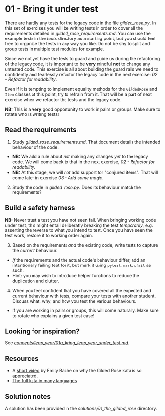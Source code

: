 # 01 - Bring it under test

There are hardly any tests for the legacy code in the file _gilded_rose.py_.
In this set of exercises you will be writing tests in order to cover all the requirements detailed in _gilded_rose_requirements.md_.
You can use the example tests in the _tests_ directory as a starting point, but you should feel free to organise the tests in any way you like. Do not be shy to split and group tests in multiple test modules for example.

Since we not yet have the tests to guard and guide us during the refactoring of the legacy code, it is important to be **very** mindful **not** to change any untested code. This exercise is all about building the guard rails we need to confidently and fearlessly refactor the legacy code in the next exercise: _02 - Refactor for readability_.

Even if it is tempting to implement equality methods for the `GildedRose` and `Item` classes at this point, try to refrain from it. That will be a part of next exercise when we refactor the tests and the legacy code.

**NB:** This is a **very** good opportunity to work in pairs or groups. Make sure to rotate who is writing tests!

## Read the requirements

1. Study _gilded_rose_requirements.md_. That document details the intended behaviour of the code.
  * **NB:** We add a rule about _not_ making any changes _yet_ to the legacy code. We will come back to that in the next exercise, _02 - Refactor for readability_.
  * **NB:** At this stage, we will _not_ add support for "conjured items". That will come later in exercise _03 - Add some magic_.

2. Study the code in _gilded_rose.py_. Does its behaviour match the requirements?

## Build a safety harness

**NB:** Never trust a test you have not seen fail. When bringing working code under test, this might entail deliberatly breaking the test _temporarily_, e.g. asserting the reverse to what you intend to test. Once you have seen the test work, restore it to working order again.

3. Based on the requirements _and_ the existing code, write tests to capture the _current_ behaviour.
  * _If_ the requirements and the actual code's behaviour differ, add an intentionally failing test for it, but mark it using `pytest.mark.xfail` as such.
  * Hint: you may wish to introduce helper functions to reduce the duplication and clutter.
4. When you feel confident that you have covered all the expected and current behaviour with tests, compare your tests with another student. Discuss what, why, and how you test the various behaviours.
  * If you are working in pairs or groups, this will come naturally. Make sure to rotate who explains a given test case!

## Looking for inspiration?

See [_concepts/leap_year/01a_bring_leap_year_under_test.md_](../../concepts/leap_year/01a_bring_leap_year_under_test.md). 

## Resources

* A [short video](https://www.youtube.com/watch?v=Mt4XpGxigT4) by Emily Bache on why the Gilded Rose kata is so appreciated.
* [The full kata in many languages](https://github.com/emilybache/GildedRose-Refactoring-Kata)

## Solution notes

A solution has been provided in the _solutions/01_the_gilded_rose_ directory.
